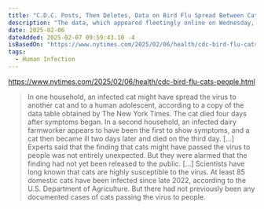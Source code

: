 ```yaml
---
title: "C.D.C. Posts, Then Deletes, Data on Bird Flu Spread Between Cats and People"
description: "The data, which appeared fleetingly online on Wednesday, confirmed transmission in two households. Scientists called on the agency to release the full report."
date: 2025-02-06
dateAdded: 2025-02-07 09:59:43.10 -4
isBasedOn: "https://www.nytimes.com/2025/02/06/health/cdc-bird-flu-cats-people.html"
tags:
  - Human Infection
---
```


https://www.nytimes.com/2025/02/06/health/cdc-bird-flu-cats-people.html

> In one household, an infected cat might have spread the virus to another cat and to a human adolescent, according to a copy of the data table obtained by The New York Times. The cat died four days after symptoms began. In a second household, an infected dairy farmworker appears to have been the first to show symptoms, and a cat then became ill two days later and died on the third day.
> [...]
> Experts said that the finding that cats might have passed the virus to people was not entirely unexpected. But they were alarmed that the finding had not yet been released to the public.
> [...]
> Scientists have long known that cats are highly susceptible to the virus. At least 85 domestic cats have been infected since late 2022, according to the U.S. Department of Agriculture. But there had not previously been any documented cases of cats passing the virus to people.



